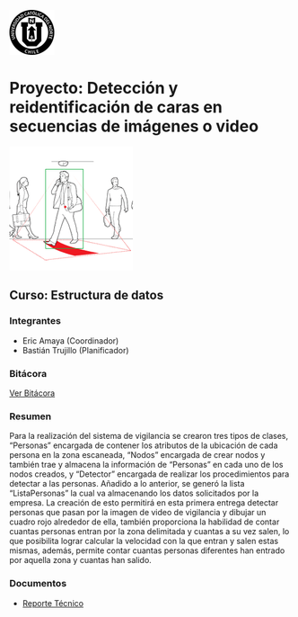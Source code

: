 ![UCN](docs/images/60x60-ucn-negro.png)


# Proyecto: Detección y reidentificación de caras en secuencias de imágenes o video

![Portada](docs/images/Portada.png)

## Curso: Estructura de datos

### Integrantes

* Eric Amaya (Coordinador)
* Bastián Trujillo (Planificador)

### Bitácora

[Ver Bitácora](docs/BITACORA.md)

### Resumen

Para la realización del sistema de vigilancia se crearon tres tipos de clases, “Personas” encargada de contener los atributos de la ubicación de cada persona en la zona escaneada, “Nodos” encargada de crear nodos y también trae y almacena la información de “Personas” en cada uno de los nodos creados, y “Detector” encargada de realizar los procedimientos para detectar a las personas. Añadido a lo anterior, se generó la lista “ListaPersonas” la cual va almacenando los datos solicitados por la empresa.
La creación de esto permitirá en esta primera entrega detectar personas que pasan por la imagen de video de vigilancia y dibujar un cuadro rojo alrededor de ella, también proporciona la habilidad de contar cuantas personas entran por la zona delimitada y cuantas a su vez salen, lo que posibilita lograr calcular la velocidad con la que entran y salen estas mismas, además, permite contar cuantas personas diferentes han entrado por aquella zona y cuantas han salido.




### Documentos

* [Reporte Técnico](docs/README.md)



